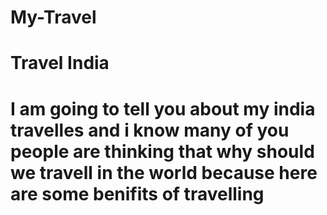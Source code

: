 # My-Travel
# Travel India
# I am going to tell you about my india travelles and i know many of you people are thinking that why should we travell in the world because here are some benifits of travelling                    

